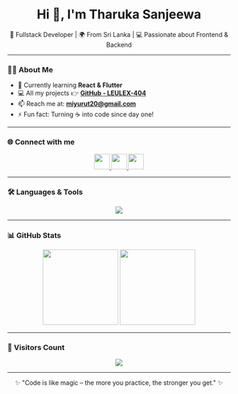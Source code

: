 <!-- 🎯 Profile Header -->
<h1 align="center">Hi 👋, I'm Tharuka Sanjeewa</h1>
<p align="center">
  🚀 Fullstack Developer | 🌍 From Sri Lanka | 💻 Passionate about Frontend & Backend  
</p>

---

### 👨‍💻 About Me  
- 🌱 Currently learning **React & Flutter**  
- 💻 All my projects 👉 [**GitHub - LEULEX-404**](https://github.com/LEULEX-404)  
- 📫 Reach me at: **miyurut20@gmail.com**  
- ⚡ Fun fact: Turning ☕ into code since day one!  

---

### 🌐 Connect with me  
<p align="center">
  <a href="https://www.facebook.com/TharukaFB" target="_blank">
    <img src="https://skillicons.dev/icons?i=facebook" height="35"/>
  </a>
  <a href="https://instagram.com/" target="_blank">
    <img src="https://skillicons.dev/icons?i=instagram" height="35"/>
  </a>
  <a href="mailto:miyurut20@gmail.com">
    <img src="https://skillicons.dev/icons?i=gmail" height="35"/>
  </a>
</p>

---

### 🛠️ Languages & Tools  
<p align="center">
  <img src="https://skillicons.dev/icons?i=html,css,js,react,nextjs,flutter,tailwind,nodejs,express,mysql,git,github,vscode,figma&perline=7" />
</p>

---

### 📊 GitHub Stats  
<p align="center">
  <img src="https://github-readme-stats.vercel.app/api?username=LEULEX-404&show_icons=true&theme=tokyonight&hide_border=true" height="170"/>
  <a href="https://github.com/LEULEX-404/your-project">
  <img src="https://github-readme-stats.vercel.app/api/top-langs/?username=LEULEX-404&layout=compact&langs_count=6&theme=tokyonight&hide_border=true" height="170"/>
</a>

</p>

---



### 👀 Visitors Count  
<p align="center">
  <img src="https://komarev.com/ghpvc/?username=LEULEX-404&label=Profile%20Views&color=blueviolet&style=flat-square" />
</p>

---

<p align="center">✨ "Code is like magic – the more you practice, the stronger you get." ✨</p>

